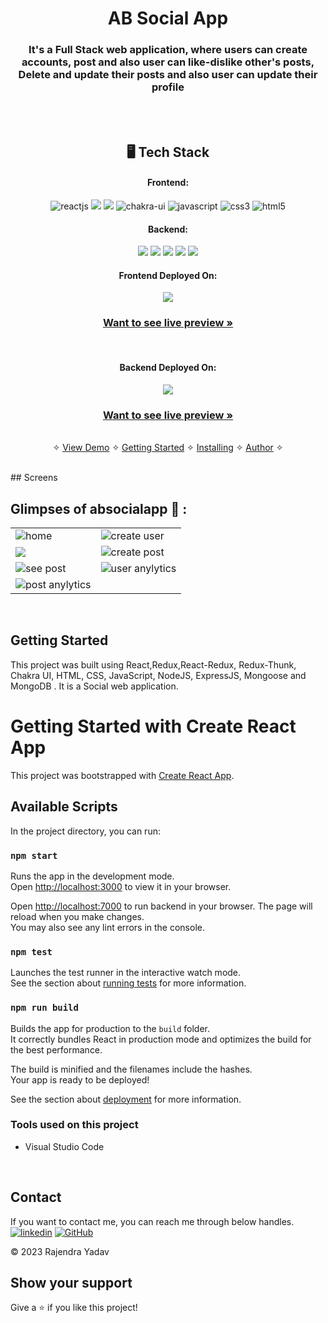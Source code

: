 <h1 align="center">AB Social App</h1>

<h3 align="center">It's a Full Stack web application, where users can create accounts, post and also user can like-dislike other's posts, Delete and update their posts and also user can update their profile</h3>

<br />

<br /> 
<h2 align="center">🖥️ Tech Stack</h2>

<h4 align="center">Frontend:</h4>

<p align="center">
  <img src="https://img.shields.io/badge/React-20232A?style=for-the-badge&logo=react&logoColor=61DAFB" alt="reactjs" />
  <img src="https://img.shields.io/badge/React_Router-CA4245?style=for-the-badge&logo=react-router&logoColor=white" />
  <img src="https://img.shields.io/badge/Redux-593D88?style=for-the-badge&logo=redux&logoColor=white" />
  <img src="https://img.shields.io/badge/Chakra%20UI-3bc7bd?style=for-the-badge&logo=chakraui&logoColor=white" alt="chakra-ui" />
  <img src="https://img.shields.io/badge/JavaScript-323330?style=for-the-badge&logo=javascript&logoColor=F7DF1E" alt="javascript" />
  <img src="https://img.shields.io/badge/CSS3-1572B6?style=for-the-badge&logo=css3&logoColor=white" alt="css3" />
  <img src="https://img.shields.io/badge/HTML5-E34F26?style=for-the-badge&logo=html5&logoColor=white" alt="html5" />
</p>

<h4 align="center">Backend:</h4>

<p align="center">
  <img src="https://img.shields.io/badge/Node.js-339933?style=for-the-badge&logo=nodedotjs&logoColor=white" />
  <img src="https://img.shields.io/badge/Express.js-000000?style=for-the-badge&logo=express&logoColor=white" />
  <img src="https://img.shields.io/badge/MongoDB-4EA94B?style=for-the-badge&logo=mongodb&logoColor=white" />
  <img src="https://img.shields.io/badge/Mocha-8D6748?style=for-the-badge&logo=Mocha&logoColor=white" />
  <img src="https://img.shields.io/badge/chai-A30701?style=for-the-badge&logo=chai&logoColor=white" />
</p>

<h4 align="center">Frontend Deployed On:</h4>
<p align="center">
  <img src="https://img.shields.io/badge/Vercel-000000?style=for-the-badge&logo=vercel&logoColor=white" />
</p>

<h3 align="center"><a href="#"><strong>Want to see live preview »</strong></a></h3>

<br />

<h4 align="center">Backend Deployed On:</h4>
<p align="center">
  <img src="https://img.shields.io/badge/Railway-131415?style=for-the-badge&logo=railway&logoColor=white" />
</p>

<h3 align="center"><a href="#"><strong>Want to see live preview »</strong></a></h3>

<p align="center">
  <br />&#10023;
  <a href="https://absocialapp.vercel.app/">View Demo</a> &#10023;
  <a href="#Getting-Started">Getting Started</a> &#10023; 
  <a href="#Install">Installing</a> &#10023;
  <a href="#Contact">Author</a> &#10023;
</p>

<br />
## Screens 
<br />

## Glimpses of absocialapp 🙈 :
<table>
  <tr>
    <td><img src="https://i.ibb.co/5GYTGy9/Screenshot-2483.png"   alt="home" /></td>
    <td><img  src="https://i.ibb.co/Qmc2MZM/Screenshot-2482.png" alt="create user" /></td>
  </tr>
  <tr>
   <td><img src="https://i.ibb.co/QDLFthR/Screenshot-2484.png  alt="all users" /></td>
    <td><img src="https://i.ibb.co/T2x1yPz/Screenshot-2485.png"   alt="create post" /></td>
  </tr>
  <tr>
    <td><img src="https://i.ibb.co/KKfQjP5/Screenshot-2486.png"  alt="see post" /></td>
    <td><img src="https://i.ibb.co/Ns84DpM/Screenshot-2487.png"   alt="user anylytics" /></td>
  </tr>
  <tr>
    <td><img src="https://i.ibb.co/rpkVjHM/Screenshot-2488.png"   alt="post anylytics" /></td>
  </tr>
</table>

<br />

## Getting Started

This project was built using React,Redux,React-Redux, Redux-Thunk, Chakra UI, HTML, CSS, JavaScript, NodeJS, ExpressJS, Mongoose and MongoDB . It is a Social web application.

# Getting Started with Create React App

This project was bootstrapped with [Create React App](https://github.com/facebook/create-react-app).

## Available Scripts

In the project directory, you can run:

### `npm start`

Runs the app in the development mode.\
Open [http://localhost:3000](http://localhost:3000) to view it in your browser.

Open [http://localhost:7000](http://localhost:7000) to run backend in your browser.
The page will reload when you make changes.\
You may also see any lint errors in the console.

### `npm test`

Launches the test runner in the interactive watch mode.\
See the section about [running tests](https://facebook.github.io/create-react-app/docs/running-tests) for more information.

### `npm run build`

Builds the app for production to the `build` folder.\
It correctly bundles React in production mode and optimizes the build for the best performance.

The build is minified and the filenames include the hashes.\
Your app is ready to be deployed!

See the section about [deployment](https://facebook.github.io/create-react-app/docs/deployment) for more information.

### Tools used on this project

- Visual Studio Code

<br />

## Contact

If you want to contact me, you can reach me through below handles. <br />
[![linkedin](https://img.shields.io/badge/Rajendra_Yadav-0077B5?style=for-the-badge&logo=linkedin&logoColor=white)](https://www.linkedin.com/in/r-yadav/)
[![GitHub](https://img.shields.io/badge/Rajendra_Yadav-20232A?style=for-the-badge&logo=Github&logoColor=white)](https://github.com/r-yaduvanshi)

© 2023 Rajendra Yadav

## Show your support

Give a ⭐️ if you like this project!
